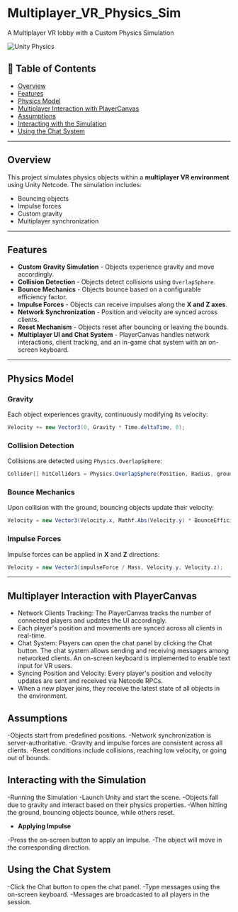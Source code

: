 # Multiplayer_VR_Physics_Sim
A Multiplayer VR lobby with a Custom Physics Simulation 

![Unity Physics](https://img.shields.io/badge/Physics-Simulation-blue.svg)

## 📌 Table of Contents
- [Overview](#overview)
- [Features](#features)
- [Physics Model](#physics-model)
- [Multiplayer Interaction with PlayerCanvas](#multiplayer-interaction-with-playercanvas)
- [Assumptions](#assumptions)
- [Interacting with the Simulation](#interacting-with-the-simulation)
- [Using the Chat System](#using-the-chat-system)

---

## Overview
This project simulates physics objects within a **multiplayer VR environment** using Unity Netcode. The simulation includes:
- Bouncing objects
- Impulse forces
- Custom gravity
- Multiplayer synchronization

---

## Features
 - **Custom Gravity Simulation** - Objects experience gravity and move accordingly.
 - **Collision Detection** - Objects detect collisions using `OverlapSphere`.
 - **Bounce Mechanics** - Objects bounce based on a configurable efficiency factor.
 - **Impulse Forces** - Objects can receive impulses along the **X and Z axes**.
 - **Network Synchronization** - Position and velocity are synced across clients.
 - **Reset Mechanism** - Objects reset after bouncing or leaving the bounds.
 - **Multiplayer UI and Chat System** - PlayerCanvas handles network interactions, client tracking, and an in-game chat system with an on-screen keyboard.

---

## Physics Model

### **Gravity**
Each object experiences gravity, continuously modifying its velocity:
```csharp
Velocity += new Vector3(0, Gravity * Time.deltaTime, 0);
```

### **Collision Detection**
Collisions are detected using `Physics.OverlapSphere`:
```csharp
Collider[] hitColliders = Physics.OverlapSphere(Position, Radius, groundLayer);
```

### **Bounce Mechanics**
Upon collision with the ground, bouncing objects update their velocity:
```csharp
Velocity = new Vector3(Velocity.x, Mathf.Abs(Velocity.y) * BounceEfficiency, Velocity.z);
```

### **Impulse Forces**
Impulse forces can be applied in **X** and **Z** directions:
```csharp
Velocity = new Vector3(impulseForce / Mass, Velocity.y, Velocity.z);
```

---

## Multiplayer Interaction with PlayerCanvas

- Network Clients Tracking: The PlayerCanvas tracks the number of connected players and updates the UI accordingly.
- Each player's position and movements are synced across all clients in real-time.
- Chat System: Players can open the chat panel by clicking the Chat button.
The chat system allows sending and receiving messages among networked clients.
An on-screen keyboard is implemented to enable text input for VR users.
- Syncing Position and Velocity: Every player's position and velocity updates are sent and received via Netcode RPCs.
- When a new player joins, they receive the latest state of all objects in the environment.


## Assumptions
-Objects start from predefined positions.
-Network synchronization is server-authoritative.
-Gravity and impulse forces are consistent across all clients.
-Reset conditions include collisions, reaching low velocity, or going out of bounds.


## Interacting with the Simulation

-Running the Simulation
-Launch Unity and start the scene.
-Objects fall due to gravity and interact based on their physics properties.
-When hitting the ground, bouncing objects bounce, while others reset.

- **Applying Impulse**

-Press the on-screen button to apply an impulse.
-The object will move in the corresponding direction.

## Using the Chat System

-Click the Chat button to open the chat panel.
-Type messages using the on-screen keyboard.
-Messages are broadcasted to all players in the session.
